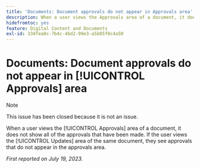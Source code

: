 ```yaml
---
title: 'Documents: Document approvals do not appear in Approvals area'
description: When a user views the Approvals area of a document, it does not show all of the approvals that have been made. If the user views the Updates area of the same document, they see approvals that do not appear in the approvals area.
hidefromtoc: yes
feature: Digital Content and Documents
exl-id: 334fea0c-7b4c-4bd2-99e3-a5b05f0c4a50
---
```

# Documents: Document approvals do not appear in [!UICONTROL Approvals] area

<!--On WF and WFP TOCs-->

>[!NOTE]
>
>This issue has been closed because it is not an issue.

When a user views the [!UICONTROL Approvals] area of a document, it does not show all of the approvals that have been made. If the user views the [!UICONTROL Updates] area of the same document, they see approvals that do not appear in the approvals area.

_First reported on July 19, 2023._
